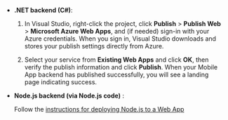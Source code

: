 
+ **.NET backend (C#)**:  

    1. In Visual Studio, right-click the project, click **Publish** > **Publish Web** > **Microsoft Azure Web Apps**, and (if needed) sign-in with your Azure credentials. When you sign in, Visual Studio downloads and stores your publish settings directly from Azure.
    
    2. Select your service from **Existing Web Apps** and click **OK**, then verify the publish information and click **Publish**.  When your Mobile App backend has published successfully, you will see a landing page indicating success.


+ **Node.js backend (via Node.js code)** :  

    Follow the [instructions for deploying Node.js to a Web App](../articles/app-service-web/web-sites-nodejs-develop-deploy-mac.md)
 


